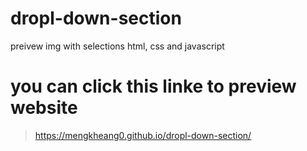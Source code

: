 # dropl-down-section
 preivew img with selections html, css and javascript


# you can click this linke to preview website 

> https://mengkheang0.github.io/dropl-down-section/


